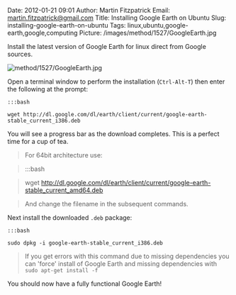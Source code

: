 Date: 2012-01-21 09:01
Author: Martin Fitzpatrick
Email: martin.fitzpatrick@gmail.com
Title: Installing Google Earth on Ubuntu
Slug: installing-google-earth-on-ubuntu
Tags: linux,ubuntu,google-earth,google,computing
Picture: /images/method/1527/GoogleEarth.jpg

Install the latest version of Google Earth for linux direct from Google sources.

<!-- PELICAN_END_SUMMARY -->

![method/1527/GoogleEarth.jpg](/images/method/1527/GoogleEarth.jpg)








Open a terminal window to perform the installation (`Ctrl-Alt-T`) then enter the following at the prompt:



    :::bash

    wget http://dl.google.com/dl/earth/client/current/google-earth-stable_current_i386.deb



You will see a progress bar as the download completes. This is a perfect time for a cup of tea.


>For 64bit architecture use:

>

>    :::bash

>    wget http://dl.google.com/dl/earth/client/current/google-earth-stable_current_amd64.deb

>

>And change the filename in the subsequent commands.


Next install the downloaded `.deb` package:



    :::bash

    sudo dpkg -i google-earth-stable_current_i386.deb




>If you get errors with this command due to missing dependencies you can 'force' install of Google Earth and missing dependencies with `sudo apt-get install -f`

>


You should now have a fully functional Google Earth!







